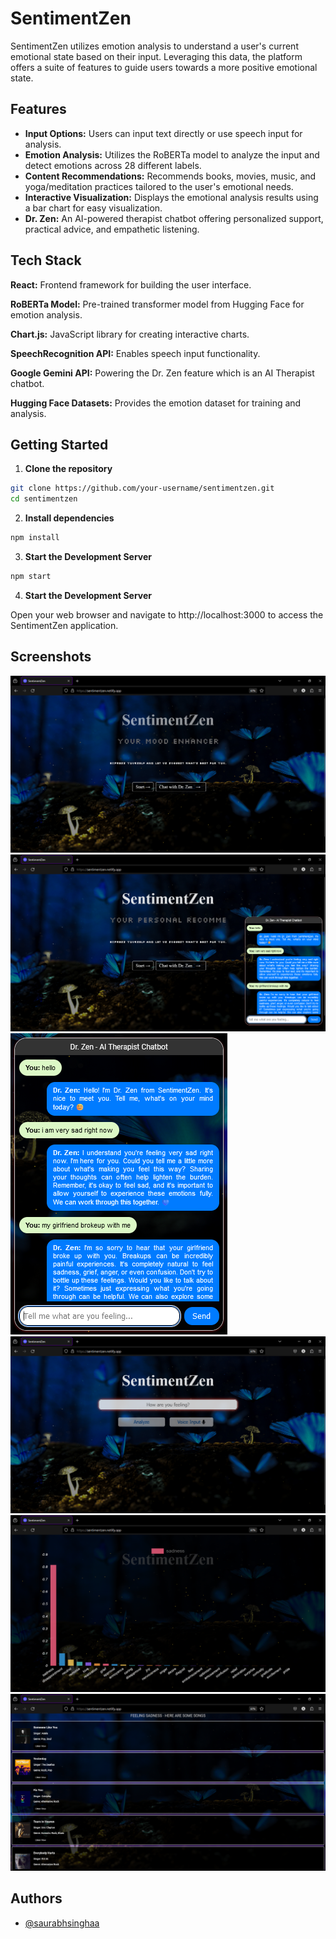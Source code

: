 
# SentimentZen

SentimentZen utilizes emotion analysis to understand a user's current emotional state based on their input.  Leveraging this data, the platform offers a suite of features to guide users towards a more positive emotional state.

## Features

- **Input Options:** Users can input text directly or use speech input for analysis.
- **Emotion Analysis:** Utilizes the RoBERTa model to analyze the input and detect emotions across 28 different labels.
- **Content Recommendations:** Recommends books, movies, music, and yoga/meditation practices tailored to the user's emotional needs.
- **Interactive Visualization:** Displays the emotional analysis results using a bar chart for easy visualization.
- **Dr. Zen:** An AI-powered therapist chatbot offering personalized support, practical advice, and empathetic listening.


## Tech Stack

**React:** Frontend framework for building the user interface.

**RoBERTa Model:** Pre-trained transformer model from Hugging Face for emotion analysis.

**Chart.js:** JavaScript library for creating interactive charts.

**SpeechRecognition API:** Enables speech input functionality.

**Google Gemini API:** Powering the Dr. Zen feature which is an AI Therapist chatbot.

**Hugging Face Datasets:** Provides the emotion dataset for training and analysis.


## Getting Started

1. **Clone the repository**

```bash
git clone https://github.com/your-username/sentimentzen.git
cd sentimentzen
```
2. **Install dependencies**
```bash
npm install
```

3. **Start the Development Server**

```bash
npm start
```

4. **Start the Development Server**

Open your web browser and navigate to http://localhost:3000 to access the SentimentZen application.
    
## Screenshots

![App Screenshot](./screenshots/one.png)
![App Screenshot](./screenshots/two.png)
![App Screenshot](./screenshots/three.png)
![App Screenshot](./screenshots/four.png)
![App Screenshot](./screenshots/five.png)
![App Screenshot](./screenshots/six.png)


## Authors

- [@saurabhsinghaa](https://www.github.com/saurabhsinghaa)

